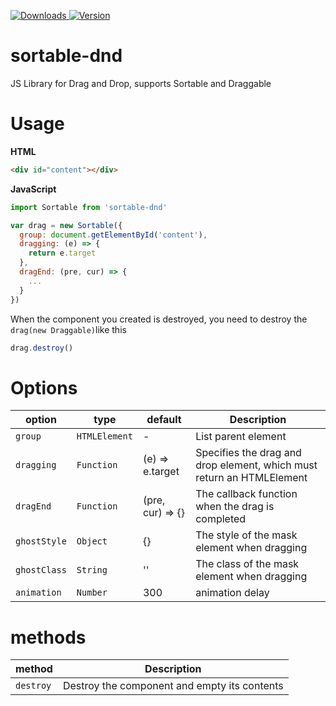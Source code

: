 <p>
  <a href="https://npm-stat.com/charts.html?package=sortable-dnd">
    <img alt="Downloads" src="https://img.shields.io/npm/dm/sortable-dnd.svg">
  </a>
  <a href="https://www.npmjs.com/package/sortable-dnd">
    <img alt="Version" src="https://img.shields.io/npm/v/sortable-dnd.svg"/>
  </a>
</p>

# sortable-dnd

JS Library for Drag and Drop, supports Sortable and Draggable

# Usage

**HTML**
```html
<div id="content"></div>
```

**JavaScript**
```js
import Sortable from 'sortable-dnd'

var drag = new Sortable({
  group: document.getElementById('content'),
  dragging: (e) => {
    return e.target
  },
  dragEnd: (pre, cur) => {
    ...
  }
})
```

When the component you created is destroyed, you need to destroy the `drag(new Draggable)`like this

```js
drag.destroy()
```

# Options

| **option** | **type** | **default** | **Description** |
|-------------|--------------|--------------|--------------|
| `group` | `HTMLElement` | - | List parent element |
| `dragging` | `Function` | (e) => e.target | Specifies the drag and drop element, which must return an HTMLElement |
| `dragEnd` | `Function` | (pre, cur) => {} | The callback function when the drag is completed |
| `ghostStyle` | `Object` | {} | The style of the mask element when dragging |
| `ghostClass` | `String` | '' | The class of the mask element when dragging |
| `animation` | `Number` | 300 | animation delay |

# methods

| **method** | **Description** |
|-------------|--------------|
| `destroy` | Destroy the component and empty its contents |
